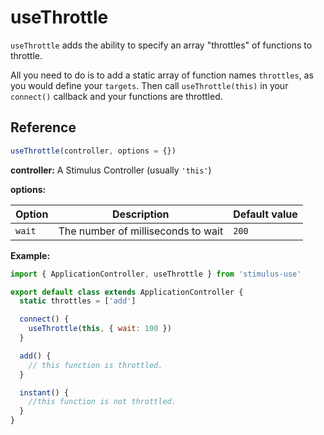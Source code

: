 # useThrottle

`useThrottle` adds the ability to specify an array "throttles" of functions to throttle.

All you need to do is to add a static array of function names `throttles`, as you would define your `targets`. Then call `useThrottle(this)` in your `connect()` callback and your functions are throttled.

## Reference

```javascript
useThrottle(controller, options = {})
```

**controller:** A Stimulus Controller (usually `'this'`)

**options:**

| Option| Description | Default value |
|-----------------------|-------------|---------------------|
| `wait` | The number of milliseconds to wait | `200` |

**Example:**

```js
import { ApplicationController, useThrottle } from 'stimulus-use'

export default class extends ApplicationController {
  static throttles = ['add']

  connect() {
    useThrottle(this, { wait: 100 })
  }

  add() {
    // this function is throttled.
  }

  instant() {
    //this function is not throttled.
  }
}
```